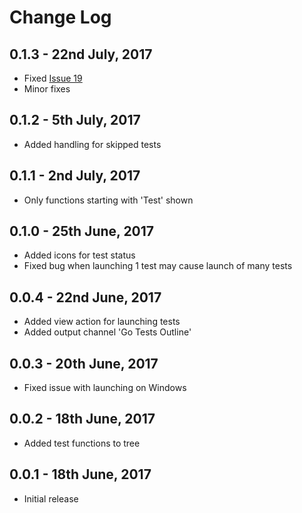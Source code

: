 # Change Log

## 0.1.3 - 22nd July, 2017
- Fixed [Issue 19](https://github.com/rpeshkov/vscode-go-tests-outline/issues/19)
- Minor fixes

## 0.1.2 - 5th July, 2017
- Added handling for skipped tests

## 0.1.1 - 2nd July, 2017
- Only functions starting with 'Test' shown

## 0.1.0 - 25th June, 2017
- Added icons for test status
- Fixed bug when launching 1 test may cause launch of many tests

## 0.0.4 - 22nd June, 2017
- Added view action for launching tests
- Added output channel 'Go Tests Outline'

## 0.0.3 - 20th June, 2017
- Fixed issue with launching on Windows

## 0.0.2 - 18th June, 2017
- Added test functions to tree

## 0.0.1 - 18th June, 2017
- Initial release

